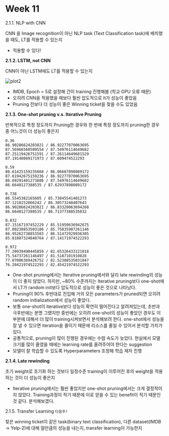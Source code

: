# Week 11

2.1.1. NLP with CNN

CNN 을 Image recognition이 아닌 NLP task (Text Classification task)에 배치했을 때도, LT를 적용할 수 있는지

-	적용할 수 있다!

**2.1.2. LSTM, not CNN**

CNN이 아닌 LSTM에도 LT를 적용할 수 있는지

![plot2](/assets/images/plot2_i133gyzhl.png)

-	IMDB, Epoch = 5로 설정해 간이 training 진행해봄 (학교 GPU 오류 때문)
-	오히려 CNN을 적용했을 때보다 훨씬 압도적으로 lt가 성능이 좋았음
-	Pruning 전보다 더 성능이 좋은 Winning ticket을 찾을 수도 있었음

**2.1.3. One-shot pruning v.s. Iterative Pruning**

반복적으로 특정 정도까지 Pruning한 경우와 한 번에 특정 정도까지 pruning한 경우 중 어느것이 더 성능이 좋은지

```
0.36
86.90286624203821 / 86.92277070063695
87.56966560509554 / 87.54976114649682
87.25119426751591 / 87.26114649681529
87.19148089171973 / 87.609474522293

0.59
86.61425159235668 / 86.06687898089172
87.61942675159236 / 86.92277070063695
86.89291401273886 / 87.54976114649682
86.6640127388535 / 87.62937898089172

0.738
86.5545382165605 / 85.73845541401273
87.1218152866242 / 86.30573248407643
86.90286624203821 / 86.83320063694268
86.6640127388535 / 86.71377388535032

0.832
87.15167197452229 / 85.51950636942675
87.00238853503186 / 85.75835987261146
86.95262738853503 / 86.51472929936305
85.81807324840764 / 87.14171974522293

0.972
77.20939490445859 / 82.65326433121018
75.54737261146497 / 81.5187101910828
77.07006369426752 / 82.52388535031847
76.20421974522293 / 82.45421974522293
```

-	One-shot pruning에서는 Iterative pruning에서와 달리 late rewinding의 성능이 더 좋지 않았다. 하지만, ~80% 수준까지는 Iterative pruning보다 one-shot에서 LT가 random init보다 압도적으로 성능이 좋은 것으로 나타났다.
- Pruning이 90% 후반대로 진입해 거의 모든 parameters가 pruned되면 오히려 random initialization에서 성능이 좋았다.
-	보통 one-shot이 iterative보다 성능이 확연히 떨어진다고 알려져있는데, 초반과 극후반에는 분명 그랬지만 중반에는 오히려 one-shot의 성능이 좋았던 경우도 이 부분에 대해서 더 많이 training시켜보면서 분석해보려 한다. one-shot에서 성능을 잘 낼 수 있으면 iteration을 줄이기 때문에 리소스를 줄일 수 있어서 분석할 가치가 있다.
- 공통적으로, pruning이 많이 진행된 경우에는 수렴 속도가 늦었다. 현실에서 모델 크기를 많이 줄였을 때에는 learning rate를 올려주어야 한다는 suggestion
- 모델이 잘 학습할 수 있도록 Hyperparameters 조정해 학습 재차 진행

**2.1.4. Late rewinding**

초기 weight로 초기화 하는 것보다 일정수준 training이 이루어진 후의 weight을 적용하는 것이 더 성능이 좋은지

-	Iterative pruning에서는 훨씬 좋았지만 one-shot pruning에서는 크게 결정적이지 않았다. Training과정이 적기 때문에 이로 얻을 수 있는 benefit이 적기 때문인 것 같다. 분석해보겠다.

2.1.5. Transfer Learning ``다음주!``

찾은 winning ticket이 같은 task(binary text classification), 다른 dataset(IMDB -> Yelp-2)에 대해 얼만큼의 성능을 내는지, transfer learning이 가능한지
